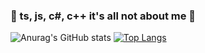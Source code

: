 ### 🌱 ts, js, c#, c++ it's all not about me 🌱

![Anurag's GitHub stats](https://github-readme-stats.vercel.app/api?username=Arteandr&show_icons=true&theme=dark)
[![Top Langs](https://github-readme-stats.vercel.app/api/top-langs/?username=Arteandr&layout=compact&show_icons=true&theme=dark)](https://github.com/anuraghazra/github-readme-stats)
<!--
**Arteandr/Arteandr** is a ✨ _special_ ✨ repository because its `README.md` (this file) appears on your GitHub profile.

Here are some ideas to get you started:

- 🔭 I’m currently working on ...
- 🌱 I’m currently learning ...
- 👯 I’m looking to collaborate on ...
- 🤔 I’m looking for help with ...
- 💬 Ask me about ...
- 📫 How to reach me: ...
- 😄 Pronouns: ...
- ⚡ Fun fact: ...
-->
